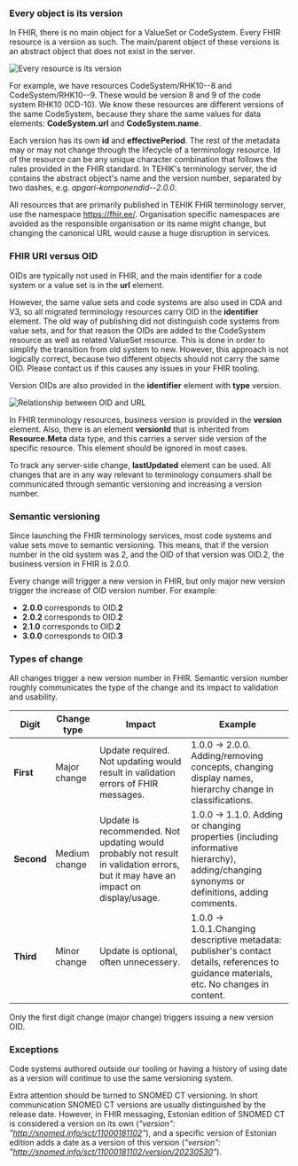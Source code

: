 ### Every object is its version

In FHIR, there is no main object for a ValueSet or CodeSystem. Every FHIR resource is a version as such. The main/parent object of these versions is an abstract object that does not exist in the server.  

<img src="versioning1.JPG" alt="Every resource is its version"/>
<br clear="all"/>

For example, we have resources CodeSystem/RHK10\-\-8 and CodeSystem/RHK10\-\-9. These would be version 8 and 9 of the code system RHK10 (ICD-10). We know these resources are different versions of the same CodeSystem, because they share the same values for data elements: **CodeSystem.url** and **CodeSystem.name**.

Each version has its own **id** and **effectivePeriod**. The rest of the metadata may or may not change through the lifecycle of a terminology resource. Id of the resource can be any unique character combination that follows the rules provided in the FHIR standard. In TEHIK's terminology server, the id contains the abstract object's name and the version number, separated by two dashes, e.g. *apgari-komponendid\-\-2.0.0*.

All resources that are primarily published in TEHIK FHIR terminology server, use the namespace https://fhir.ee/. Organisation specific namespaces are avoided as the responsible organisation or its name might change, but changing the canonical URL would cause a huge disruption in services. 

### FHIR URI versus OID

OIDs are typically not used in FHIR, and the main identifier for a code system or a value set is in the **url** element. 

However, the same value sets and code systems are also used in CDA and V3, so all migrated terminology resources carry OID in the **identifier** element. The old way of publishing did not  distinguish code systems from value sets, and for that reason the OIDs are added to the CodeSystem resource as well as related ValueSet resource. This is done in order to simplify the transition from old system to new. However, this approach is not logically correct, because two different objects should not carry the same OID. Please contact us if this causes any issues in your FHIR tooling.

Version OIDs are also provided in the **identifier** element with **type** version.

<img src="oid-url.JPG" alt="Relationship between OID and URL"/>
<br clear="all"/> 

In FHIR terminology resources, business version is provided in the **version** element.
Also, there is an element **versionId** that is inherited from **Resource.Meta** data type, and this carries a server side version of the specific resource. This element should be ignored in most cases.

To track any server-side change, **lastUpdated** element can be used. All changes that are in any way relevant to terminology consumers shall be communicated through semantic versioning and increasing a version number.  


### Semantic versioning

Since launching the FHIR terminology services, most code systems and value sets move to semantic versioning. This means, that if the version number in the old system was 2, and the OID of that version was OID.2, the business version in FHIR is 2.0.0.

Every change will trigger a new version in FHIR, but only major new version trigger the increase of OID version number. For example:

* **2.0.0** corresponds to OID.**2**
* **2.0.2** corresponds to OID.**2**
* **2.1.0** corresponds to OID.**2**
* **3.0.0** corresponds to OID.**3**

### Types of change 

All changes trigger a new version number in FHIR. Semantic version number roughly communicates the type of the change and its impact to validation and usability. 

|Digit|Change type|Impact|Example|
|----|--------|---------|-----------|
|**First**|Major change|Update required. Not updating would result in validation errors of FHIR messages.|1.0.0 -> 2.0.0. Adding/removing concepts, changing display names, hierarchy change in classifications.|
|**Second**|Medium change|Update is recommended. Not updating would probably not result in validation errors, but it may have an impact on display/usage.|1.0.0 -> 1.1.0. Adding or changing properties (including informative hierarchy), adding/changing synonyms or definitions, adding comments.|
|**Third**|Minor change|Update is optional, often unnecessery.|1.0.0 -> 1.0.1.Changing descriptive metadata: publisher's contact details, references to guidance materials, etc. No changes in content.|

Only the first digit change (major change) triggers issuing a new version OID.

### Exceptions  

Code systems authored outside our tooling or having a history of using date as a version will continue to use the same versioning system.

Extra attention should be turned to SNOMED CT versioning. In short communication SNOMED CT versions are usually distinguished by the release date. However, in FHIR messaging, Estonian edition of SNOMED CT is considered a version on its own (*"version": "http://snomed.info/sct/11000181102"*), and a specific version of Estonian edition adds a date as a version of this version (*"version": "http://snomed.info/sct/11000181102/version/20230530"*). 


